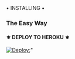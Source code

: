

<summary> • INSTALLING • </summary>

### The Easy Way

<h4>⚜️ DEPLOY TO HEROKU ⚜️</h4>

[![Deploy](https://www.herokucdn.com/deploy/button.svg)](https://heroku.com/deploy?template=https://github.com/KRISHNA-ZENITSUOP/GroupRobot);" 
</a></div>
